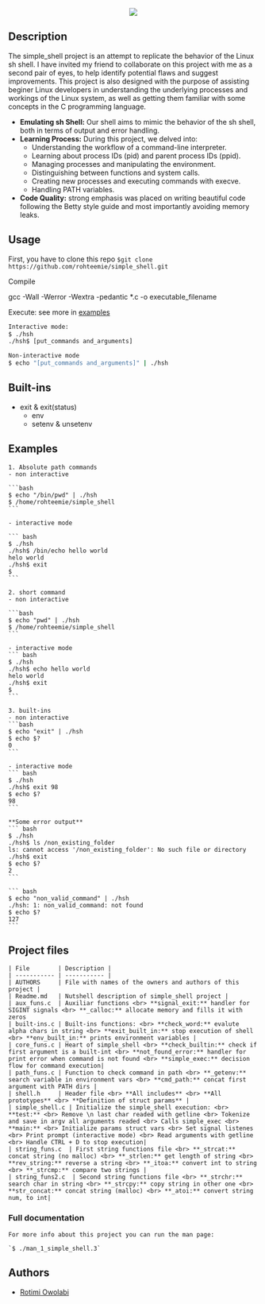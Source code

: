 <p align="center">
<img src="https://i.ibb.co/H4VJ6Yf/linux-simple-shell.png">
</p>

## Description 

The simple_shell project is an attempt to replicate the behavior of the Linux sh shell.
I have invited my friend to collaborate on this project with me as a second pair of eyes, to help identify potential flaws and suggest improvements. This project is also designed with the purpose of assisting beginer Linux developers in understanding the underlying processes and workings of the Linux system, as well as getting them familiar with some concepts in the C programming language.

- **Emulating sh Shell:** Our shell aims to mimic the behavior of the sh shell, both in terms of output and error handling.
- **Learning Process:** During this project, we delved into:
    - Understanding the workflow of a command-line interpreter.
    - Learning about process IDs (pid) and parent process IDs (ppid).
    - Managing processes and manipulating the environment.
    - Distinguishing between functions and system calls.
    - Creating new processes and executing commands with execve.
    - Handling PATH variables.
- **Code Quality:** strong emphasis was placed on writing beautiful code following the Betty style guide and most importantly avoiding memory leaks.

## Usage 

First, you have to clone this repo ```$git clone https://github.com/rohteemie/simple_shell.git```

Compile

gcc -Wall -Werror -Wextra -pedantic *.c -o executable_filename

Execute: see more in <a href="#examples">examples<a/>
``` bash
Interactive mode:
$ ./hsh
./hsh$ [put_commands and_arguments]

Non-interactive mode
$ echo "[put_commands and_arguments]" | ./hsh
```

## Built-ins 

* exit & exit(status)
	* env
	* setenv & unsetenv

## Examples

	1. Absolute path commands
	- non interactive 

	```bash
	$ echo "/bin/pwd" | ./hsh
	$ /home/rohteemie/simple_shell
	```

	- interactive mode 

	``` bash
	$ ./hsh
	./hsh$ /bin/echo hello world
	helo world
	./hsh$ exit
	$
	```

	2. short command
	- non interactive 

	```bash
	$ echo "pwd" | ./hsh
	$ /home/rohteemie/simple_shell
	```

	- interactive mode
	``` bash
	$ ./hsh
	./hsh$ echo hello world
	helo world
	./hsh$ exit
	$
	```

	3. built-ins
	- non interactive
	```bash
	$ echo "exit" | ./hsh
	$ echo $?
	0
	```

	- interactive mode
	``` bash
	$ ./hsh
	./hsh$ exit 98
	$ echo $?
	98
	```

	**Some error output**
	``` bash
	$ ./hsh
	./hsh$ ls /non_existing_folder
	ls: cannot access '/non_existing_folder': No such file or directory
	./hsh$ exit
	$ echo $?
	2
	```

	``` bash
	$ echo "non_valid_command" | ./hsh
	./hsh: 1: non_valid_command: not found
	$ echo $?
	127
	```


## Project files 

	| File        | Description |
	| ----------- | ----------- |
	| AUTHORS     | File with names of the owners and authors of this project |
	| Readme.md   | Nutshell description of simple_shell project |
	| aux_funs.c  | Auxiliar functions <br> **signal_exit:** handler for SIGINT signals <br> **_calloc:** allocate memory and fills it with zeros
	| built-ins.c | Built-ins functions: <br> **check_word:** evalute alpha chars in string <br> **exit_built_in:** stop execution of shell <br> **env_built_in:** prints environment variables |
	| core_funs.c | Heart of simple_shell <br> **check_builtin:** check if first argument is a built-int <br> **not_found_error:** handler for print error when command is not found <br> **simple_exec:** decision flow for command execution|
	| path_funs.c | Function to check command in path <br> **_getenv:** search variable in environment vars <br> **cmd_path:** concat first argument with PATH dirs |
	| shell.h     | Header file <br> **All includes** <br> **All prototypes** <br> **Definition of struct params** |
	| simple_shell.c | Initialize the simple_shell execution: <br> **test:** <br> Remove \n last char readed with getline <br> Tokenize and save in argv all arguments readed <br> Calls simple_exec <br> **main:** <br> Initialize params struct vars <br> Set signal listenes <br> Print prompt (interactive mode) <br> Read arguments with getline <br> Handle CTRL + D to stop execution|
	| string_funs.c  | First string functions file <br> **_strcat:** concat string (no malloc) <br> **_strlen:** get length of string <br> **rev_string:** reverse a string <br> **_itoa:** convert int to string <br> **_strcmp:** compare two strings |
	| string_funs2.c  | Second string functions file <br> **_strchr:** search char in string <br> **_strcpy:** copy string in other one <br> **str_concat:** concat string (malloc) <br> **_atoi:** convert string num, to int|

### Full documentation 

	For more info about this project you can run the man page:

	`$ ./man_1_simple_shell.3`

## Authors 

- [Rotimi Owolabi](https://github.com/rohteemie)
